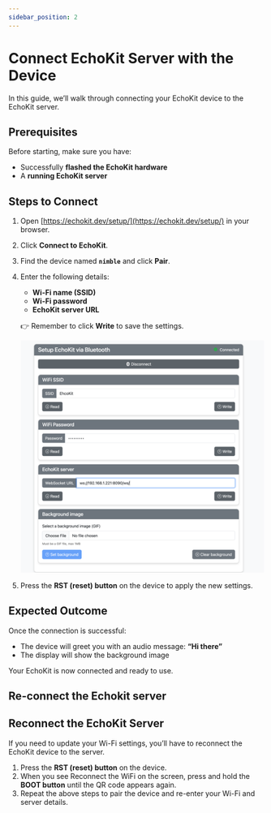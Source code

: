 ```yaml
---
sidebar_position: 2
---
```


# Connect EchoKit Server with the Device

In this guide, we’ll walk through connecting your EchoKit device to the EchoKit server.

## Prerequisites

Before starting, make sure you have:  
* Successfully **flashed the EchoKit hardware**  
* A **running EchoKit server**  

## Steps to Connect

1. Open [https://echokit.dev/setup/](https://echokit.dev/setup/) in your browser.  
2. Click **Connect to EchoKit**.  
3. Find the device named **`nimble`** and click **Pair**.  
4. Enter the following details:  
   * **Wi-Fi name (SSID)**  
   * **Wi-Fi password**  
   * **EchoKit server URL**  

   👉 Remember to click **Write** to save the settings.  

   ![Set up EchoKit server](connect-echokit.png)

5. Press the **RST (reset) button** on the device to apply the new settings.  

## Expected Outcome

Once the connection is successful:  
* The device will greet you with an audio message: **“Hi there”**  
* The display will show the background image  

Your EchoKit is now connected and ready to use.


## Re-connect the Echokit server

## Reconnect the EchoKit Server

If you need to update your Wi-Fi settings, you’ll have to reconnect the EchoKit device to the server.

1. Press the **RST (reset) button** on the device.  
2. When you see Reconnect the WiFi on the screen, press and hold the **BOOT button** until the QR code appears again.  
3. Repeat the above steps to pair the device and re-enter your Wi-Fi and server details.  
